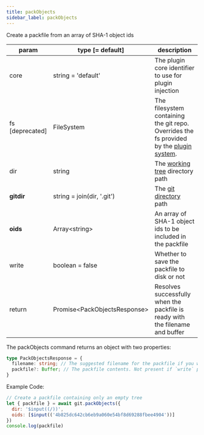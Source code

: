 ```yaml
---
title: packObjects
sidebar_label: packObjects
---
```


Create a packfile from an array of SHA-1 object ids

| param           | type [= default]               | description                                                                                               |
| --------------- | ------------------------------ | --------------------------------------------------------------------------------------------------------- |
| core            | string = 'default'             | The plugin core identifier to use for plugin injection                                                    |
| fs [deprecated] | FileSystem                     | The filesystem containing the git repo. Overrides the fs provided by the [plugin system](./plugin_fs.md). |
| dir             | string                         | The [working tree](dir-vs-gitdir.md) directory path                                                       |
| **gitdir**      | string = join(dir, '.git')     | The [git directory](dir-vs-gitdir.md) path                                                                |
| **oids**        | Array\<string\>                | An array of SHA-1 object ids to be included in the packfile                                               |
| write           | boolean = false                | Whether to save the packfile to disk or not                                                               |
| return          | Promise\<PackObjectsResponse\> | Resolves successfully when the packfile is ready with the filename and buffer                             |

The packObjects command returns an object with two properties:

```ts
type PackObjectsResponse = {
  filename: string; // The suggested filename for the packfile if you want to save it to disk somewhere. It includes the packfile SHA.
  packfile?: Buffer; // The packfile contents. Not present if `write` parameter was true, in which case the packfile was written straight to disk.
}
```

Example Code:

```js live
// Create a packfile containing only an empty tree
let { packfile } = await git.packObjects({
  dir: '$input((/))',
  oids: [$input(('4b825dc642cb6eb9a060e54bf8d69288fbee4904'))]
})
console.log(packfile)
```

<script>
(function rewriteEditLink() {
  const el = document.querySelector('a.edit-page-link.button');
  if (el) {
    el.href = 'https://github.com/isomorphic-git/isomorphic-git/edit/master/src/commands/packObjects.js';
  }
})();
</script>